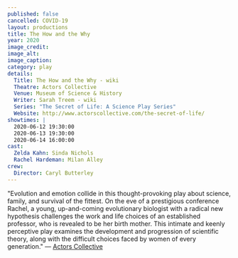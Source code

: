 ```yaml
---
published: false
cancelled: COVID-19
layout: productions
title: The How and the Why
year: 2020
image_credit: 
image_alt:
image_caption:
category: play
details:
  Title: The How and the Why - wiki
  Theatre: Actors Collective
  Venue: Museum of Science & History
  Writer: Sarah Treem - wiki
  Series: "The Secret of Life: A Science Play Series"
  Website: http://www.actorscollective.com/the-secret-of-life/
showtimes: |
  2020-06-12 19:30:00
  2020-06-13 19:30:00
  2020-06-14 16:00:00
cast:
  Zelda Kahn: Sinda Nichols
  Rachel Hardeman: Milan Alley
crew:
  Director: Caryl Butterley
--- 
```


"Evolution and emotion collide in this thought-provoking play about science, family, and survival of the fittest. On the eve of a prestigious conference Rachel, a young, up-and-coming evolutionary biologist with a radical new hypothesis challenges the work and life choices of an established professor, who is revealed to be her birth mother. This intimate and keenly perceptive play examines the development and progression of scientific theory, along with the difficult choices faced by women of every generation." — [Actors Collective](http://www.actorscollective.com/the-secret-of-life/)
